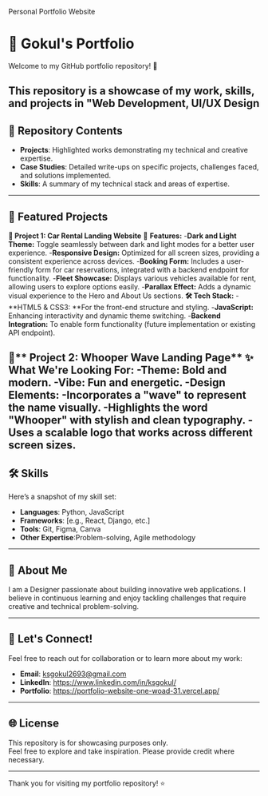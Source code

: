 Personal Portfolio Website
# 💼 Gokul's Portfolio  
Welcome to my GitHub portfolio repository! 🚀  

This repository is a showcase of my work, skills, and projects in "Web Development, UI/UX Design
---

## 📂 Repository Contents  
- **Projects**: Highlighted works demonstrating my technical and creative expertise.  
- **Case Studies**: Detailed write-ups on specific projects, challenges faced, and solutions implemented.  
- **Skills**: A summary of my technical stack and areas of expertise.  

---

## 🌟 Featured Projects  
**🚗 Project 1: Car Rental Landing Website**
🌟 **Features:**
  -**Dark and Light Theme:** Toggle seamlessly between dark and light modes for a better user experience.
  -**Responsive Design:** Optimized for all screen sizes, providing a consistent experience across devices.
  -**Booking Form:** Includes a user-friendly form for car reservations, integrated with a backend endpoint for functionality.
  -**Fleet Showcase:** Displays various vehicles available for rent, allowing users to explore options easily.
  -**Parallax Effect:** Adds a dynamic visual experience to the Hero and About Us sections.
**🛠️ Tech Stack:**
  -**HTML5 & CSS3: **For the front-end structure and styling.
  -**JavaScript:** Enhancing interactivity and dynamic theme switching.
  -**Backend Integration:** To enable form functionality (future implementation or existing API endpoint).

🌊** Project 2: Whooper Wave Landing Page**
✨ What We're Looking For:
  -**Theme:** Bold and modern.
  -**Vibe:** Fun and energetic.
  -**Design Elements:**
    -Incorporates a "wave" to represent the name visually.
    -Highlights the word "Whooper" with stylish and clean typography.
    -Uses a scalable logo that works across different screen sizes.
---

## 🛠️ Skills  
Here’s a snapshot of my skill set:  
- **Languages**:  Python, JavaScript  
- **Frameworks**: [e.g., React, Django, etc.]  
- **Tools**: Git, Figma, Canva
- **Other Expertise**:Problem-solving, Agile methodology

---

## 📜 About Me  
I am a Designer passionate about building innovative web applications. 
I believe in continuous learning and enjoy tackling challenges that require creative and technical problem-solving.  

---

## 🤝 Let's Connect!  
Feel free to reach out for collaboration or to learn more about my work:  
- **Email**: ksgokul2693@gmail.com 
- **LinkedIn**: https://www.linkedin.com/in/ksgokul/ 
- **Portfolio**: https://portfolio-website-one-woad-31.vercel.app/

---

## 🌐 License  
This repository is for showcasing purposes only.  
Feel free to explore and take inspiration. Please provide credit where necessary.  

---

Thank you for visiting my portfolio repository! ⭐  

